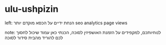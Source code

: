 # ulu-ushpizin

left:
הנחת ידיים על הכסא מוקדם יותר
seo
analytics page views


note:
לנוחיותכם, למקפידים על הזמנת האושפיזין לסוכה, הכנתי כאן עמוד שיכול לחסוך לכם להוריד מהבית סידור לסוכה
